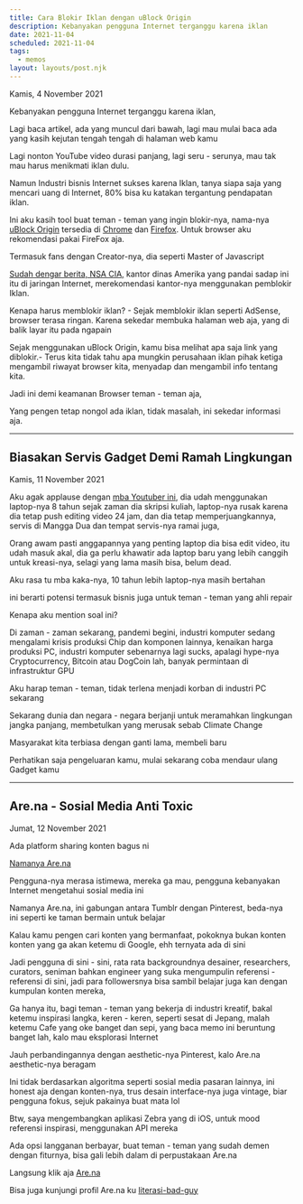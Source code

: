```yaml
---
title: Cara Blokir Iklan dengan uBlock Origin
description: Kebanyakan pengguna Internet terganggu karena iklan
date: 2021-11-04
scheduled: 2021-11-04
tags:
  - memos
layout: layouts/post.njk
---
```


Kamis, 4 November 2021

Kebanyakan pengguna Internet terganggu karena iklan,

Lagi baca artikel, ada yang muncul dari bawah, lagi mau mulai baca ada yang kasih kejutan tengah tengah di halaman web kamu

Lagi nonton YouTube video durasi panjang, lagi seru - serunya, mau tak mau harus menikmati iklan dulu.

Namun Industri bisnis Internet sukses karena Iklan, tanya siapa saja yang mencari uang di Internet, 80% bisa ku katakan tergantung pendapatan iklan.

Ini aku kasih tool buat teman - teman yang ingin blokir-nya, nama-nya [uBlock Origin](https://ublockorigin.com/) tersedia di [Chrome](https://chrome.google.com/webstore/detail/ublock-origin/cjpalhdlnbpafiamejdnhcphjbkeiagm?hl=en) dan [Firefox](https://addons.mozilla.org/en-US/firefox/addon/ublock-origin/). Untuk browser aku rekomendasi pakai FireFox aja.

Termasuk fans dengan Creator-nya, dia seperti Master of Javascript

[Sudah dengar berita, NSA CIA,](https://www.vice.com/en/article/93ypke/the-nsa-and-cia-use-ad-blockers-because-online-advertising-is-so-dangerous) kantor dinas Amerika yang pandai sadap ini itu di jaringan Internet, merekomendasi kantor-nya menggunakan pemblokir Iklan.

Kenapa harus memblokir iklan? - Sejak memblokir iklan seperti AdSense, browser terasa ringan. Karena sekedar membuka halaman web aja, yang di balik layar itu pada ngapain

Sejak menggunakan uBlock Origin, kamu bisa melihat apa saja link yang diblokir.- 
Terus kita tidak tahu apa mungkin perusahaan iklan pihak ketiga mengambil riwayat browser kita, menyadap dan mengambil info tentang kita.

Jadi ini demi keamanan Browser teman - teman aja,

Yang pengen tetap nongol ada iklan, tidak masalah, ini sekedar informasi aja.

<hr />

## Biasakan Servis Gadget Demi Ramah Lingkungan

Kamis, 11 November 2021

Aku agak applause dengan [mba Youtuber ini](https://www.youtube.com/watch?v=iNPnLokD3vE), dia udah menggunakan laptop-nya 8 tahun sejak zaman dia skripsi kuliah, laptop-nya rusak karena dia tetap push editing video 24 jam,  dan dia tetap memperjuangkannya, servis di Mangga Dua dan tempat servis-nya ramai juga, 

Orang awam pasti anggapannya yang penting laptop dia bisa edit video, itu udah masuk akal, dia ga perlu khawatir ada laptop baru yang lebih canggih untuk kreasi-nya, selagi yang lama masih bisa, belum dead.

Aku rasa tu mba kaka-nya, 10 tahun lebih laptop-nya masih bertahan

ini berarti potensi termasuk bisnis juga untuk teman - teman yang ahli repair

Kenapa aku mention soal ini?

Di zaman - zaman sekarang, pandemi begini, industri komputer sedang mengalami krisis produksi Chip dan komponen lainnya, kenaikan harga produksi PC, industri komputer sebenarnya lagi sucks, apalagi hype-nya Cryptocurrency, Bitcoin atau DogCoin lah, banyak permintaan di infrastruktur GPU

Aku harap teman - teman, tidak terlena menjadi korban di industri PC sekarang

Sekarang dunia dan negara - negara berjanji untuk meramahkan lingkungan jangka panjang, membetulkan yang merusak sebab Climate Change

Masyarakat kita terbiasa dengan ganti lama, membeli baru

Perhatikan saja pengeluaran kamu, mulai sekarang coba mendaur ulang Gadget kamu

<hr />

## Are.na - Sosial Media Anti Toxic

Jumat, 12 November 2021

Ada platform sharing konten bagus ni

[Namanya Are.na](https://are.na/)

Pengguna-nya merasa istimewa, mereka ga mau, pengguna kebanyakan Internet mengetahui sosial media ini

Namanya Are.na, ini gabungan antara Tumblr dengan Pinterest, beda-nya ini seperti ke taman bermain untuk belajar

Kalau kamu pengen cari konten yang bermanfaat, pokoknya bukan konten konten yang ga akan ketemu di Google, ehh ternyata ada di sini

Jadi pengguna di sini - sini, rata rata backgroundnya desainer, researchers, curators, seniman bahkan engineer yang suka mengumpulin referensi - referensi di sini, jadi para followersnya bisa sambil belajar juga kan dengan kumpulan konten mereka,

Ga hanya itu, bagi teman - teman yang bekerja di industri kreatif, bakal ketemu inspirasi langka, keren - keren, seperti sesat di Jepang, malah ketemu Cafe yang oke banget dan sepi, yang baca memo ini beruntung banget lah, kalo mau eksplorasi Internet

Jauh perbandingannya dengan aesthetic-nya Pinterest, kalo Are.na aesthetic-nya beragam 

Ini tidak berdasarkan algoritma seperti sosial media pasaran lainnya, ini honest aja dengan konten-nya, trus desain interface-nya juga vintage, biar pengguna fokus, sejuk pakainya buat mata lol

Btw, saya mengembangkan aplikasi Zebra yang di iOS, untuk mood referensi inspirasi, menggunakan API mereka

Ada opsi langganan berbayar, buat teman - teman yang sudah demen dengan fiturnya, bisa gali lebih dalam di perpustakaan Are.na

Langsung klik aja [Are.na](https://are.na/)

Bisa juga kunjungi profil Are.na ku [literasi-bad-guy](https://are.na/literasi-bad-guy)




